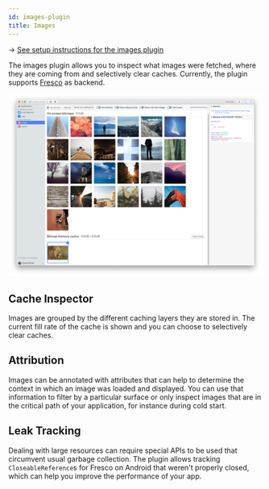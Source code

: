 ```yaml
---
id: images-plugin
title: Images
---
```


→ [See setup instructions for the images plugin](setup/images-plugin.md)

The images plugin allows you to inspect what images were fetched, where they are
coming from and selectively clear caches. Currently, the plugin supports
[Fresco](https://github.com/facebook/fresco/) as backend.

![Images plugin](/docs/assets/images-plugin.png)

## Cache Inspector

Images are grouped by the different caching layers they are stored in. The current
fill rate of the cache is shown and you can choose to selectively clear caches.


## Attribution

Images can be annotated with attributes that can help to determine the context in
which an image was loaded and displayed. You can use that information to filter
by a particular surface or only inspect images that are in the critical path
of your application, for instance during cold start.

## Leak Tracking

Dealing with large resources can require special APIs to be used that circumvent
usual garbage collection. The plugin allows tracking `CloseableReference`s for
Fresco on Android that weren't properly closed, which can help you improve
the performance of your app.